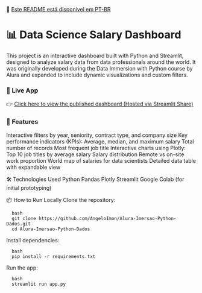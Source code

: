 📘 [Este README está disponível em PT-BR](https://github.com/AngeloImon/Alura-Imersao-Python-Dados/blob/main/README.en.md)

# 📊 Data Science Salary Dashboard
This project is an interactive dashboard built with Python and Streamlit, designed to analyze salary data from data professionals around the world. It was originally developed during the Data Immersion with Python course by Alura and expanded to include dynamic visualizations and custom filters.

### 🚀 Live App
👉 [Click here to view the published dashboard (Hosted via Streamlit Share)](https://alura-imersao-python-dados.streamlit.app/)

### 🧠 Features
Interactive filters by year, seniority, contract type, and company size
Key performance indicators (KPIs):
Average, median, and maximum salary
Total number of records
Most frequent job title
Interactive charts using Plotly:
Top 10 job titles by average salary
Salary distribution
Remote vs on-site work proportion
World map of salaries for data scientists
Detailed data table with expandable view

🛠 Technologies Used
Python
Pandas
Plotly
Streamlit
Google Colab (for initial prototyping)

📦 How to Run Locally
Clone the repository:
```
  bash
  git clone https://github.com/AngeloImon/Alura-Imersao-Python-Dados.git
  cd Alura-Imersao-Python-Dados
```
Install dependencies:
```
  bash
  pip install -r requirements.txt
```
Run the app:
```
  bash
  streamlit run app.py
```
